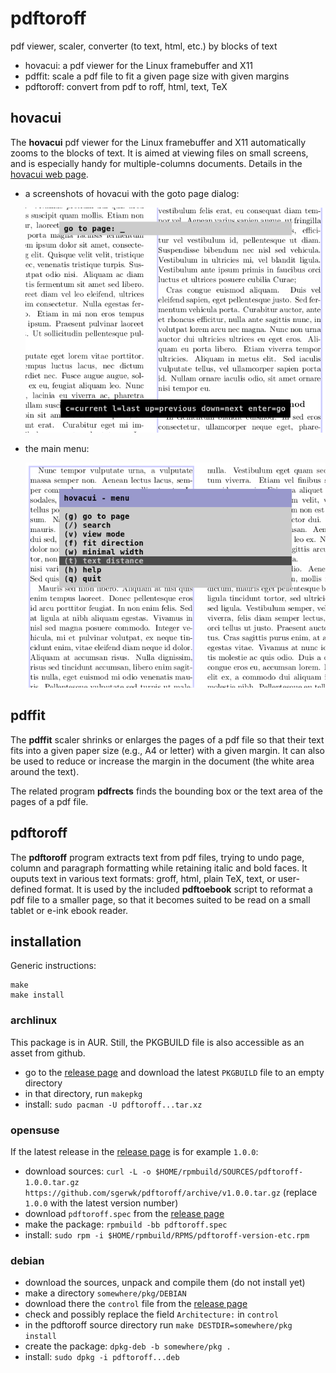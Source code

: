 # pdftoroff

pdf viewer, scaler, converter (to text, html, etc.) by blocks of text

- hovacui: a pdf viewer for the Linux framebuffer and X11
- pdffit: scale a pdf file to fit a given page size with given margins
- pdftoroff: convert from pdf to roff, html, text, TeX

## hovacui

The **hovacui** pdf viewer for the Linux framebuffer and X11 automatically
zooms to the blocks of text. It is aimed at viewing files on small screens, and
is especially handy for multiple-columns documents. Details in the
[hovacui web page](http://sgerwk.altervista.org/hovacui/hovacui.html).

- a screenshots of hovacui with the goto page dialog:

  ![hovacui: screenshot of the goto to page field](/screenshots/fb-12.png?raw=true "hovacui: the gotopage dialog")
  
- the main menu:

  ![hovacui: screenshot of the main manu](/screenshots/fb-23.png?raw=true "hovacui: the main menu")

## pdffit

The **pdffit** scaler shrinks or enlarges the pages of a pdf file so that
their text fits into a given paper size (e.g., A4 or letter) with a given
margin. It can also be used to reduce or increase the margin in the
document (the white area around the text).

The related program **pdfrects** finds the bounding box or the text
area of the pages of a pdf file.

## pdftoroff

The **pdftoroff** program extracts text from pdf files, trying to undo page,
column and paragraph formatting while retaining italic and bold faces. It
ouputs text in various text formats: groff, html, plain TeX, text, or
user-defined format. It is used by the included **pdftoebook** script to
reformat a pdf file to a smaller page, so that it becomes suited to be read on
a small tablet or e-ink ebook reader.

## installation

Generic instructions:

```
make
make install
```

### archlinux

This package is in AUR. Still, the PKGBUILD file is also accessible as an asset
from github.

- go to the [release page](../../releases) and download the latest ``PKGBUILD`` file to an empty directory
- in that directory, run `makepkg`
- install: `sudo pacman -U pdftoroff...tar.xz`

### opensuse

If the latest release in the [release page](../../releases) is for
example `1.0.0`:

- download sources: `curl -L -o $HOME/rpmbuild/SOURCES/pdftoroff-1.0.0.tar.gz https://github.com/sgerwk/pdftoroff/archive/v1.0.0.tar.gz` (replace `1.0.0` with the latest version number)
- download `pdftoroff.spec` from the [release page](../../releases)
- make the package: `rpmbuild -bb pdftoroff.spec`
- install: `sudo rpm -i $HOME/rpmbuild/RPMS/pdftoroff-version-etc.rpm`

### debian

- download the sources, unpack and compile them (do not install yet)
- make a directory `somewhere/pkg/DEBIAN`
- download there the `control` file from the [release page](../../releases)
- check and possibly replace the field `Architecture:` in `control`
- in the pdftoroff source directory run `make DESTDIR=somewhere/pkg install`
- create the package: `dpkg-deb -b somewhere/pkg .`
- install: `sudo dpkg -i pdftoroff...deb`

